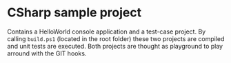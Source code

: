 # CSharp sample project

Contains a HelloWorld console application and a test-case project. By calling `build.ps1` (located in the root folder) these two projects are compiled and unit tests are executed. Both projects are thought as playground to play arround with the GIT hooks.